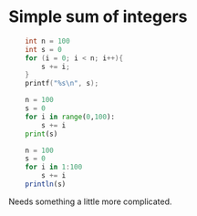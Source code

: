 # Simple sum of integers
```c
    int n = 100
    int s = 0
    for (i = 0; i < n; i++){
        s += i;
    }
    printf("%s\n", s);
```

```python
    n = 100
    s = 0
    for i in range(0,100):
        s += i
    print(s)
```

```julia
    n = 100
    s = 0
    for i in 1:100
        s += i
    println(s)
```

Needs something a little more complicated.